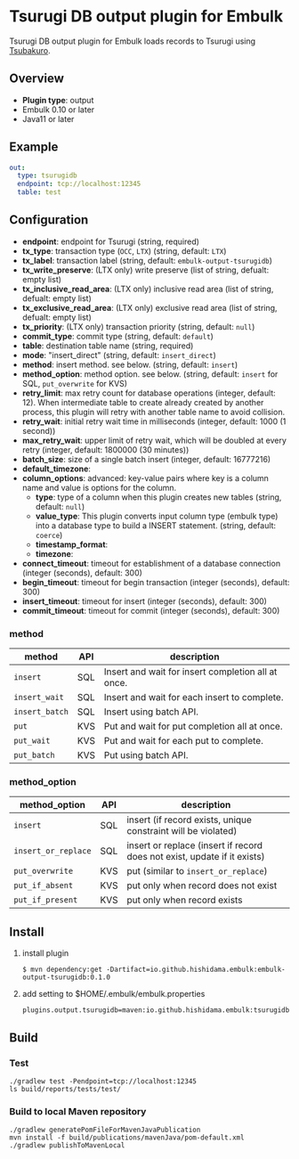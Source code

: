# Tsurugi DB output plugin for Embulk

Tsurugi DB output plugin for Embulk loads records to Tsurugi using [Tsubakuro](https://github.com/project-tsurugi/tsubakuro).

## Overview

* **Plugin type**: output
* Embulk 0.10 or later
* Java11 or later

## Example

```yaml
out:
  type: tsurugidb
  endpoint: tcp://localhost:12345
  table: test
```




## Configuration

* **endpoint**: endpoint for Tsurugi (string, required)
* **tx_type**: transaction type (`OCC`, `LTX`) (string, default: `LTX`)
* **tx_label**: transaction label (string, default: `embulk-output-tsurugidb`)
* **tx_write_preserve**: (LTX only) write preserve (list of string, defualt: empty list)
* **tx_inclusive_read_area**: (LTX only) inclusive read area (list of string, defualt: empty list)
* **tx_exclusive_read_area**: (LTX only) exclusive read area (list of string, defualt: empty list)
* **tx_priority**: (LTX only) transaction priority (string, default: `null`)
* **commit_type**: commit type (string, default: `default`)
* **table**: destination table name (string, required)
* **mode**: "insert_direct" (string, default: `insert_direct`)
* **method**: insert method. see below. (string, default: `insert`)
* **method_option**: method option. see below. (string, default: `insert` for SQL, `put_overwrite` for KVS)
* **retry_limit**: max retry count for database operations (integer, default: 12). When intermediate table to create already created by another process, this plugin will retry with another table name to avoid collision.
* **retry_wait**: initial retry wait time in milliseconds (integer, default: 1000 (1 second))
* **max_retry_wait**: upper limit of retry wait, which will be doubled at every retry (integer, default: 1800000 (30 minutes))
* **batch_size**: size of a single batch insert (integer, default: 16777216)
* **default_timezone**:
* **column_options**: advanced: key-value pairs where key is a column name and value is options for the column.
  * **type**:  type of a column when this plugin creates new tables (string, default: `null`)
  * **value_type**: This plugin converts input column type (embulk type) into a database type to build a INSERT statement. (string, default: `coerce`)
  * **timestamp_format**:
  * **timezone**:
* **connect_timeout**: timeout for establishment of a database connection (integer (seconds), default: 300)
* **begin_timeout**: timeout for begin transaction (integer (seconds), default: 300)
* **insert_timeout**: timeout for insert (integer (seconds), default: 300)
* **commit_timeout**: timeout for commit (integer (seconds), default: 300)

### method

| method         | API  | description                                        |
| -------------- | ---- | -------------------------------------------------- |
| `insert`       | SQL  | Insert and wait for insert completion all at once. |
| `insert_wait`  | SQL  | Insert and wait for each insert to complete.       |
| `insert_batch` | SQL  | Insert using batch API.                            |
| `put`          | KVS  | Put and wait for put completion all at once.       |
| `put_wait`     | KVS  | Put and wait for each put to complete.             |
| `put_batch`    | KVS  | Put using batch API.                               |

### method_option

| method_option       | API  | description                                                  |
| ------------------- | ---- | ------------------------------------------------------------ |
| `insert`            | SQL  | insert (if record exists, unique constraint will be violated) |
| `insert_or_replace` | SQL  | insert or replace (insert if record does not exist, update if it exists) |
| `put_overwrite`     | KVS  | put (similar to `insert_or_replace`)                         |
| `put_if_absent`     | KVS  | put only when record does not exist                          |
| `put_if_present`    | KVS  | put only when record exists                                  |


## Install

1. install plugin
   ```
   $ mvn dependency:get -Dartifact=io.github.hishidama.embulk:embulk-output-tsurugidb:0.1.0
   ```

2. add setting to $HOME/.embulk/embulk.properties
   ```
   plugins.output.tsurugidb=maven:io.github.hishidama.embulk:tsurugidb:0.1.0
   ```

## Build

### Test

```
./gradlew test -Pendpoint=tcp://localhost:12345
ls build/reports/tests/test/
```

### Build to local Maven repository

```
./gradlew generatePomFileForMavenJavaPublication
mvn install -f build/publications/mavenJava/pom-default.xml
./gradlew publishToMavenLocal
```

